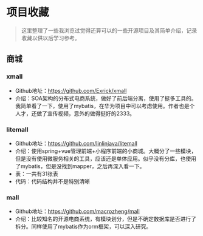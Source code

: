 # 项目收藏
> 这里整理了一些我浏览过觉得还算可以的一些开源项目及其简单介绍，记录收藏以供以后学习参考。

## 商城
### xmall
- Github地址：https://github.com/Exrick/xmall
- 介绍：SOA架构的分布式电商系统，做好了前后端分离，使用了挺多工具的。我简单看了一下，使用了mybatis，在华为项目中可以考虑使用。作者也是个人才，还做了宣传视频，意外的做得挺好的2333。

### litemall
- Github地址：https://github.com/linlinjava/litemall
- 介绍：使用spring+vue管理前端+小程序前端的小商城。大概分了一些模块，但是没有使用微服务相关的工具，应该还是单体应用。似乎没有分库，也使用了mybatis，但是没找到mapper，之后再深入看一下。
- 表：一共有31张表
- 代码：代码结构并不是特别清晰

### mall
- Github地址：https://github.com/macrozheng/mall
- 介绍：比较知名的开源电商系统，有模块划分，但是不确定数据库是否进行了拆分。同样使用了mybatis作为orm框架，可以深入研究。

